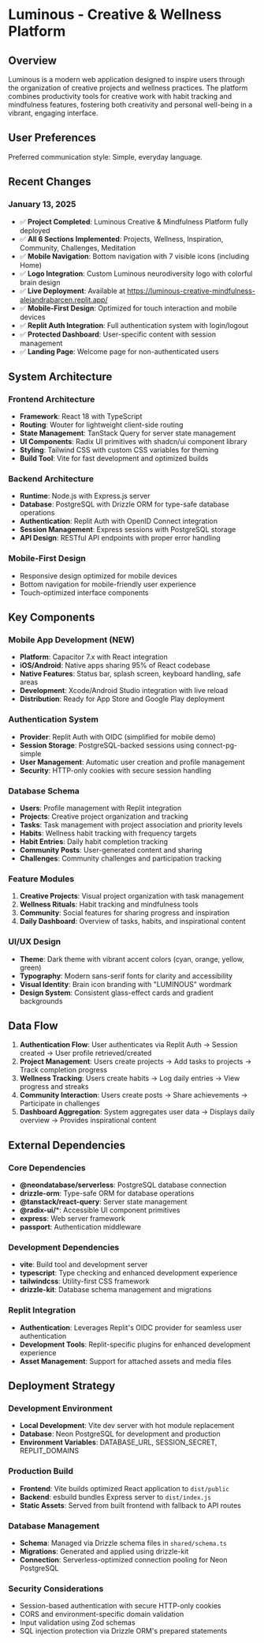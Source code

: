 # Luminous - Creative & Wellness Platform

## Overview

Luminous is a modern web application designed to inspire users through the organization of creative projects and wellness practices. The platform combines productivity tools for creative work with habit tracking and mindfulness features, fostering both creativity and personal well-being in a vibrant, engaging interface.

## User Preferences

Preferred communication style: Simple, everyday language.

## Recent Changes

### January 13, 2025
- ✅ **Project Completed**: Luminous Creative & Mindfulness Platform fully deployed
- ✅ **All 6 Sections Implemented**: Projects, Wellness, Inspiration, Community, Challenges, Meditation
- ✅ **Mobile Navigation**: Bottom navigation with 7 visible icons (including Home)
- ✅ **Logo Integration**: Custom Luminous neurodiversity logo with colorful brain design
- ✅ **Live Deployment**: Available at https://luminous-creative-mindfulness-alejandrabarcen.replit.app/
- ✅ **Mobile-First Design**: Optimized for touch interaction and mobile devices
- ✅ **Replit Auth Integration**: Full authentication system with login/logout
- ✅ **Protected Dashboard**: User-specific content with session management
- ✅ **Landing Page**: Welcome page for non-authenticated users

## System Architecture

### Frontend Architecture
- **Framework**: React 18 with TypeScript
- **Routing**: Wouter for lightweight client-side routing
- **State Management**: TanStack Query for server state management
- **UI Components**: Radix UI primitives with shadcn/ui component library
- **Styling**: Tailwind CSS with custom CSS variables for theming
- **Build Tool**: Vite for fast development and optimized builds

### Backend Architecture
- **Runtime**: Node.js with Express.js server
- **Database**: PostgreSQL with Drizzle ORM for type-safe database operations
- **Authentication**: Replit Auth with OpenID Connect integration
- **Session Management**: Express sessions with PostgreSQL storage
- **API Design**: RESTful API endpoints with proper error handling

### Mobile-First Design
- Responsive design optimized for mobile devices
- Bottom navigation for mobile-friendly user experience
- Touch-optimized interface components

## Key Components

### Mobile App Development (NEW)
- **Platform**: Capacitor 7.x with React integration
- **iOS/Android**: Native apps sharing 95% of React codebase
- **Native Features**: Status bar, splash screen, keyboard handling, safe areas
- **Development**: Xcode/Android Studio integration with live reload
- **Distribution**: Ready for App Store and Google Play deployment

### Authentication System
- **Provider**: Replit Auth with OIDC (simplified for mobile demo)
- **Session Storage**: PostgreSQL-backed sessions using connect-pg-simple
- **User Management**: Automatic user creation and profile management
- **Security**: HTTP-only cookies with secure session handling

### Database Schema
- **Users**: Profile management with Replit integration
- **Projects**: Creative project organization and tracking
- **Tasks**: Task management with project association and priority levels
- **Habits**: Wellness habit tracking with frequency targets
- **Habit Entries**: Daily habit completion tracking
- **Community Posts**: User-generated content and sharing
- **Challenges**: Community challenges and participation tracking

### Feature Modules
1. **Creative Projects**: Visual project organization with task management
2. **Wellness Rituals**: Habit tracking and mindfulness tools
3. **Community**: Social features for sharing progress and inspiration
4. **Daily Dashboard**: Overview of tasks, habits, and inspirational content

### UI/UX Design
- **Theme**: Dark theme with vibrant accent colors (cyan, orange, yellow, green)
- **Typography**: Modern sans-serif fonts for clarity and accessibility
- **Visual Identity**: Brain icon branding with "LUMINOUS" wordmark
- **Design System**: Consistent glass-effect cards and gradient backgrounds

## Data Flow

1. **Authentication Flow**: User authenticates via Replit Auth → Session created → User profile retrieved/created
2. **Project Management**: Users create projects → Add tasks to projects → Track completion progress
3. **Wellness Tracking**: Users create habits → Log daily entries → View progress and streaks
4. **Community Interaction**: Users create posts → Share achievements → Participate in challenges
5. **Dashboard Aggregation**: System aggregates user data → Displays daily overview → Provides inspirational content

## External Dependencies

### Core Dependencies
- **@neondatabase/serverless**: PostgreSQL database connection
- **drizzle-orm**: Type-safe ORM for database operations
- **@tanstack/react-query**: Server state management
- **@radix-ui/***: Accessible UI component primitives
- **express**: Web server framework
- **passport**: Authentication middleware

### Development Dependencies
- **vite**: Build tool and development server
- **typescript**: Type checking and enhanced development experience
- **tailwindcss**: Utility-first CSS framework
- **drizzle-kit**: Database schema management and migrations

### Replit Integration
- **Authentication**: Leverages Replit's OIDC provider for seamless user authentication
- **Development Tools**: Replit-specific plugins for enhanced development experience
- **Asset Management**: Support for attached assets and media files

## Deployment Strategy

### Development Environment
- **Local Development**: Vite dev server with hot module replacement
- **Database**: Neon PostgreSQL for development and production
- **Environment Variables**: DATABASE_URL, SESSION_SECRET, REPLIT_DOMAINS

### Production Build
- **Frontend**: Vite builds optimized React application to `dist/public`
- **Backend**: esbuild bundles Express server to `dist/index.js`
- **Static Assets**: Served from built frontend with fallback to API routes

### Database Management
- **Schema**: Managed via Drizzle schema files in `shared/schema.ts`
- **Migrations**: Generated and applied using drizzle-kit
- **Connection**: Serverless-optimized connection pooling for Neon PostgreSQL

### Security Considerations
- Session-based authentication with secure HTTP-only cookies
- CORS and environment-specific domain validation
- Input validation using Zod schemas
- SQL injection protection via Drizzle ORM's prepared statements